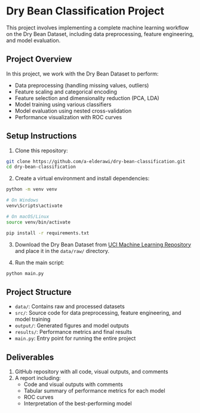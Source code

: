 # Dry Bean Classification Project

This project involves implementing a complete machine learning workflow on the Dry Bean Dataset, including data preprocessing, feature engineering, and model evaluation.

## Project Overview

In this project, we work with the Dry Bean Dataset to perform:
- Data preprocessing (handling missing values, outliers)
- Feature scaling and categorical encoding
- Feature selection and dimensionality reduction (PCA, LDA)
- Model training using various classifiers
- Model evaluation using nested cross-validation
- Performance visualization with ROC curves

## Setup Instructions

1. Clone this repository:
```bash
git clone https://github.com/a-elderawi/dry-bean-classification.git
cd dry-bean-classification
```

2. Create a virtual environment and install dependencies:
```bash
python -m venv venv

# On Windows
venv\Scripts\activate

# On macOS/Linux
source venv/bin/activate

pip install -r requirements.txt
```

3. Download the Dry Bean Dataset from [UCI Machine Learning Repository](https://archive.ics.uci.edu/ml/datasets/Dry+Bean+Dataset) and place it in the `data/raw/` directory.

4. Run the main script:
```bash
python main.py
```

## Project Structure

- `data/`: Contains raw and processed datasets
- `src/`: Source code for data preprocessing, feature engineering, and model training
- `output/`: Generated figures and model outputs
- `results/`: Performance metrics and final results
- `main.py`: Entry point for running the entire project

## Deliverables

1. GitHub repository with all code, visual outputs, and comments
2. A report including:
   - Code and visual outputs with comments
   - Tabular summary of performance metrics for each model
   - ROC curves
   - Interpretation of the best-performing model